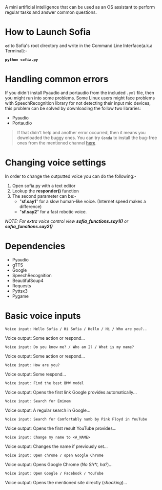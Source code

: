 A mini artificial intelligence that can be used as an OS assistant to perform regular tasks and answer common questions.

# How to Launch Sofia
**`cd`** to Sofia's root directory and write in the Command Line Interface(a.k.a Terminal):-

**`python sofia.py`**
# Handling common errors
If you didn't install Pyaudio and portaudio from the included `.yml` file, then you might run into some problems. Some Linux users might face problems with SpeechRecognition library for not detecting their input mic devices, this problem can be solved by downloading the follow two libraries:
- Pyaudio
- Portaudio

> If that didn't help and another error occurred, then it means you downloaded the buggy ones. You can try **`Conda`** to install the bug-free ones from the mentioned channel [here](https://github.com/ContinuumIO/anaconda-issues/issues/4139#issuecomment-433710003).

# Changing voice settings
In order to change the outputted voice you can do the following:-
1. Open sofia.py with a text editor
2. Lookup the **responder()** function
3. The second parameter can be:-
    - "**sf.say1**" for a slow human-like voice. (Internet speed makes a difference)
    - "**sf.say2**" for a fast robotic voice.

*NOTE: For extra voice control view **sofia_functions.say1()** or **sofia_functions.say2()***
# Dependencies
- Pyaudio
- gTTS
- Google
- SpeechRecognition
- BeautifulSoup4
- Requests
- Pyttsx3
- Pygame


# Basic voice inputs
`Voice input: Hello Sofia / Hi Sofia / Hello / Hi / Who are you?..`

Voice output: Some action or respond...

`Voice input: Do you know me? / Who am I? / What is my name?`

Voice output: Some action or respond...

`Voice input: How are you? `

Voice output: Some respond...

`Voice input: Find the best BMW model`

Voice output: Opens the first link Google provides automatically...

`Voice input: Search for Eminem`

Voice output: A regular search in Google...

`Voice input: Search for Comfortably numb by Pink Floyd in YouTube`

Voice output: Opens the first result YouTube provides...

`Voice input: Change my name to <A_NAME>`

Voice output: Changes the name if previously set...

`Voice input: Open chrome / open Google Chrome`

Voice output: Opens Google Chrome (*No Sh\*t, ha?*)...

`Voice input: Open Google / Facebook / YouTube`

Voice output: Opens the mentioned site directly (*shocking*)...
